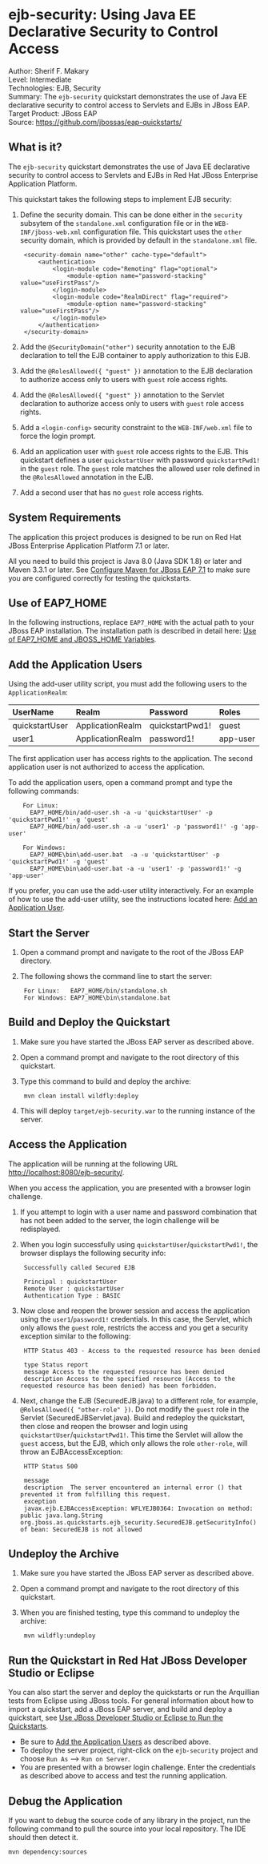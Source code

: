# ejb-security:  Using Java EE Declarative Security to Control Access

Author: Sherif F. Makary  
Level: Intermediate  
Technologies: EJB, Security  
Summary: The `ejb-security` quickstart demonstrates the use of Java EE declarative security to control access to Servlets and EJBs in JBoss EAP.  
Target Product: JBoss EAP  
Source: <https://github.com/jbossas/eap-quickstarts/>  

## What is it?

The `ejb-security` quickstart demonstrates the use of Java EE declarative security to control access to Servlets and EJBs in Red Hat JBoss Enterprise Application Platform.

This quickstart takes the following steps to implement EJB security:

1. Define the security domain. This can be done either in the `security` subsytem of the `standalone.xml` configuration file or in the `WEB-INF/jboss-web.xml` configuration file. This quickstart uses the `other` security domain, which is provided by default in the `standalone.xml` file.

        <security-domain name="other" cache-type="default">
            <authentication>
                <login-module code="Remoting" flag="optional">
                    <module-option name="password-stacking" value="useFirstPass"/>
                </login-module>
                <login-module code="RealmDirect" flag="required">
                    <module-option name="password-stacking" value="useFirstPass"/>
                </login-module>
            </authentication>
        </security-domain>

2. Add the `@SecurityDomain("other")` security annotation to the EJB declaration to tell the EJB container to apply authorization to this EJB.
3. Add the `@RolesAllowed({ "guest" })` annotation to the EJB declaration to authorize access only to users with `guest` role access rights.
4. Add the `@RolesAllowed({ "guest" })` annotation to the Servlet declaration to authorize access only to users with `guest` role access rights.
5. Add a `<login-config>` security constraint to the `WEB-INF/web.xml` file to force the login prompt.
6. Add an application user with `guest` role access rights to the EJB. This quickstart defines a user `quickstartUser` with password `quickstartPwd1!` in the `guest` role. The `guest` role matches the allowed user role defined in the `@RolesAllowed` annotation in the EJB.
7. Add a second user that has no `guest` role access rights.


## System Requirements

The application this project produces is designed to be run on Red Hat JBoss Enterprise Application Platform 7.1 or later.

All you need to build this project is Java 8.0 (Java SDK 1.8) or later and Maven 3.3.1 or later. See [Configure Maven for JBoss EAP 7.1](https://github.com/jboss-developer/jboss-developer-shared-resources/blob/master/guides/CONFIGURE_MAVEN_JBOSS_EAP7.md#configure-maven-to-build-and-deploy-the-quickstarts) to make sure you are configured correctly for testing the quickstarts.


## Use of EAP7_HOME

In the following instructions, replace `EAP7_HOME` with the actual path to your JBoss EAP installation. The installation path is described in detail here: [Use of EAP7_HOME and JBOSS_HOME Variables](https://github.com/jboss-developer/jboss-developer-shared-resources/blob/master/guides/USE_OF_EAP7_HOME.md#use-of-eap_home-and-jboss_home-variables).


## Add the Application Users

Using the add-user utility script, you must add the following users to the `ApplicationRealm`:

| **UserName** | **Realm** | **Password** | **Roles** |
|:-----------|:-----------|:-----------|:-----------|
| quickstartUser| ApplicationRealm | quickstartPwd1!| guest |
| user1 | ApplicationRealm | password1! | app-user |

The first application user has access rights to the application. The second application user is not authorized to access the application.

To add the application users, open a command prompt and type the following commands:

        For Linux:        
          EAP7_HOME/bin/add-user.sh -a -u 'quickstartUser' -p 'quickstartPwd1!' -g 'guest'
          EAP7_HOME/bin/add-user.sh -a -u 'user1' -p 'password1!' -g 'app-user'

        For Windows:
          EAP7_HOME\bin\add-user.bat  -a -u 'quickstartUser' -p 'quickstartPwd1!' -g 'guest'
          EAP7_HOME\bin\add-user.bat -a -u 'user1' -p 'password1!' -g 'app-user'

If you prefer, you can use the add-user utility interactively.
For an example of how to use the add-user utility, see the instructions located here: [Add an Application User](https://github.com/jboss-developer/jboss-developer-shared-resources/blob/master/guides/CREATE_USERS.md#add-an-application-user).


## Start the Server

1. Open a command prompt and navigate to the root of the JBoss EAP directory.
2. The following shows the command line to start the server:

        For Linux:   EAP7_HOME/bin/standalone.sh
        For Windows: EAP7_HOME\bin\standalone.bat


## Build and Deploy the Quickstart

1. Make sure you have started the JBoss EAP server as described above.
2. Open a command prompt and navigate to the root directory of this quickstart.
3. Type this command to build and deploy the archive:

        mvn clean install wildfly:deploy

4. This will deploy `target/ejb-security.war` to the running instance of the server.


## Access the Application

The application will be running at the following URL <http://localhost:8080/ejb-security/>.

When you access the application, you are presented with a browser login challenge.

1. If you attempt to login with a user name and password combination that has not been added to the server, the login challenge will be redisplayed.
2. When you login successfully using `quickstartUser`/`quickstartPwd1!`, the browser displays the following security info:

        Successfully called Secured EJB

        Principal : quickstartUser
        Remote User : quickstartUser
        Authentication Type : BASIC

3. Now close and reopen the brower session and access the application using the `user1`/`password1!` credentials. In this case, the Servlet, which only allows the `guest` role, restricts the access and you get a security exception similar to the following:

        HTTP Status 403 - Access to the requested resource has been denied

        type Status report
        message Access to the requested resource has been denied
        description Access to the specified resource (Access to the requested resource has been denied) has been forbidden.

4. Next, change the EJB (SecuredEJB.java) to a different role, for example, `@RolesAllowed({ "other-role" })`. Do not modify the `guest` role in the Servlet (SecuredEJBServlet.java). Build and redeploy the quickstart, then close and reopen the browser and login using `quickstartUser`/`quickstartPwd1!`. This time the Servlet will allow the `guest` access, but the EJB, which only allows the role `other-role`, will throw an EJBAccessException:

        HTTP Status 500

        message
        description  The server encountered an internal error () that prevented it from fulfilling this request.
        exception
        javax.ejb.EJBAccessException: WFLYEJB0364: Invocation on method: public java.lang.String org.jboss.as.quickstarts.ejb_security.SecuredEJB.getSecurityInfo() of bean: SecuredEJB is not allowed



## Undeploy the Archive

1. Make sure you have started the JBoss EAP server as described above.
2. Open a command prompt and navigate to the root directory of this quickstart.
3. When you are finished testing, type this command to undeploy the archive:

        mvn wildfly:undeploy


## Run the Quickstart in Red Hat JBoss Developer Studio or Eclipse

You can also start the server and deploy the quickstarts or run the Arquillian tests from Eclipse using JBoss tools. For general information about how to import a quickstart, add a JBoss EAP server, and build and deploy a quickstart, see [Use JBoss Developer Studio or Eclipse to Run the Quickstarts](https://github.com/jboss-developer/jboss-developer-shared-resources/blob/master/guides/USE_JBDS.md#use-jboss-developer-studio-or-eclipse-to-run-the-quickstarts).

* Be sure to [Add the Application Users](#add-the-application-users) as described above.
* To deploy the server project, right-click on the `ejb-security` project and choose `Run As` --> `Run on Server`.
* You are presented with a browser login challenge. Enter the credentials as described above to access and test the running application.

## Debug the Application

If you want to debug the source code of any library in the project, run the following command to pull the source into your local repository. The IDE should then detect it.

    mvn dependency:sources
